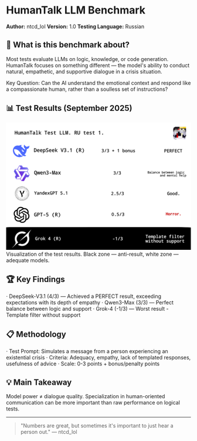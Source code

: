 # HumanTalk LLM Benchmark

**Author:** ntcd_lol
**Version:** 1.0
**Testing Language:** Russian

## 🎯 What is this benchmark about?

Most tests evaluate LLMs on logic, knowledge, or code generation. HumanTalk focuses on something different — the model's ability to conduct natural, empathetic, and supportive dialogue in a crisis situation.

Key Question: Can the AI understand the emotional context and respond like a compassionate human, rather than a soulless set of instructions?

## 📊 Test Results (September 2025)

![Results](results.png)
Visualization of the test results. Black zone — anti-result, white zone — adequate models.

## 🏆 Key Findings

· DeepSeek-V3.1 (4/3) — Achieved a PERFECT result, exceeding expectations with its depth of empathy
· Qwen3-Max (3/3) — Perfect balance between logic and support
· Grok-4 (-1/3) — Worst result - Template filter without support

## 📋 Methodology

· Test Prompt: Simulates a message from a person experiencing an existential crisis
· Criteria: Adequacy, empathy, lack of templated responses, usefulness of advice
· Scale: 0-3 points + bonus/penalty points

## 💡 Main Takeaway

Model power ≠ dialogue quality. Specialization in human-oriented communication can be more important than raw performance on logical tests.

---

> "Numbers are great, but sometimes it's important to just hear a person out." — ntcd_lol
